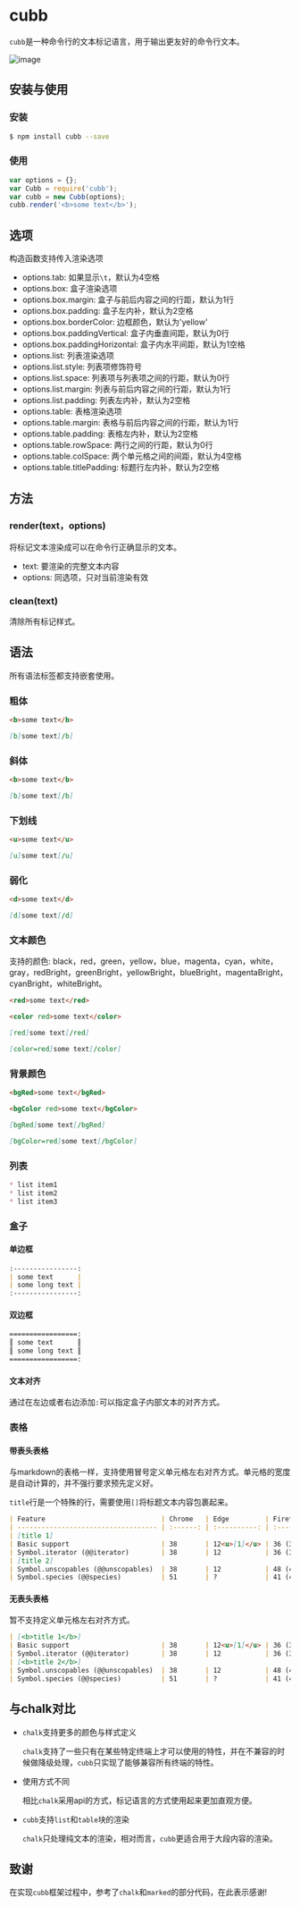 # cubb

`cubb`是一种命令行的文本标记语言，用于输出更友好的命令行文本。

![image](https://user-images.githubusercontent.com/7875897/121989793-4ab17400-cdcf-11eb-92c2-ea20b79d6cca.png)

## 安装与使用

### 安装

```bash
$ npm install cubb --save
```

### 使用

```javascript
var options = {};
var Cubb = require('cubb');
var cubb = new Cubb(options);
cubb.render('<b>some text</b>');
```

## 选项

构造函数支持传入渲染选项

* options.tab: 如果显示`\t`，默认为4空格
* options.box: 盒子渲染选项
* options.box.margin: 盒子与前后内容之间的行距，默认为1行
* options.box.padding: 盒子左内补，默认为2空格
* options.box.borderColor: 边框颜色，默认为'yellow'
* options.box.paddingVertical: 盒子内垂直间距，默认为0行
* options.box.paddingHorizontal: 盒子内水平间距，默认为1空格
* options.list: 列表渲染选项
* options.list.style: 列表项修饰符号
* options.list.space: 列表项与列表项之间的行距，默认为0行
* options.list.margin: 列表与前后内容之间的行距，默认为1行
* options.list.padding: 列表左内补，默认为2空格
* options.table: 表格渲染选项
* options.table.margin: 表格与前后内容之间的行距，默认为1行
* options.table.padding: 表格左内补，默认为2空格
* options.table.rowSpace: 两行之间的行距，默认为0行
* options.table.colSpace: 两个单元格之间的间距，默认为4空格
* options.table.titlePadding: 标题行左内补，默认为2空格

## 方法

### render(text，options)

将标记文本渲染成可以在命令行正确显示的文本。

* text: 要渲染的完整文本内容
* options: 同选项，只对当前渲染有效

### clean(text)

清除所有标记样式。

## 语法

所有语法标签都支持嵌套使用。

### 粗体

```html
<b>some text</b>
```

```markdown
[b]some text[/b]
```

### 斜体

```html
<b>some text</b>
```

```markdown
[b]some text[/b]
```

### 下划线

```html
<u>some text</u>
```

```markdown
[u]some text[/u]
```

### 弱化

```html
<d>some text</d>
```

```markdown
[d]some text[/d]
```

### 文本颜色

支持的颜色: black，red，green，yellow，blue，magenta，cyan，white，gray，redBright，greenBright，yellowBright，blueBright，magentaBright，cyanBright，whiteBright。

```html
<red>some text</red>
```

```html
<color red>some text</color>
```

```markdown
[red]some text[/red]
```

```markdown
[color=red]some text[/color]
```

### 背景颜色

```html
<bgRed>some text</bgRed>
```

```html
<bgColor red>some text</bgColor>
```

```markdown
[bgRed]some text[/bgRed]
```

```markdown
[bgColor=red]some text[/bgColor]
```

### 列表

```markdown
* list item1
* list item2
* list item3
```

### 盒子

#### 单边框

```markdown
:----------------:
| some text      |
| some long text |
:----------------:
```

#### 双边框

```markdown
=================:
║ some text      ║
║ some long text ║
=================:
```

#### 文本对齐

通过在左边或者右边添加`:`可以指定盒子内部文本的对齐方式。

### 表格

#### 带表头表格

与markdown的表格一样，支持使用冒号定义单元格左右对齐方式。单元格的宽度是自动计算的，并不强行要求预先定义好。

`title`行是一个特殊的行，需要使用`[]`将标题文本内容包裹起来。

```markdown
| Feature                             | Chrome   | Edge         | Firefox (Gecko)  | Internet Explorer            | Opera  | Safari |
| ----------------------------------- | :------: | :----------: | :--------------: | :--------------------------: | :----: | :----: |
| [title 1]                                                                                                                         |
| Basic support                       | 38       | 12<u>[1]</u> | 36 (36)          | <red><b>No support</b></red> | 25     | 9      |
| Symbol.iterator (@@iterator)        | 38       | 12           | 36 (36)          | <red><b>No support</b></red> | 25     | 9      |
| [title 2]                                                                                                                         |
| Symbol.unscopables (@@unscopables)  | 38       | 12           | 48 (48)          | <red><b>No support</b></red> | 25     | 9      |
| Symbol.species (@@species)          | 51       | ?            | 41 (41)          | <red><b>No support</b></red> | ?      | ?      |
```

#### 无表头表格

暂不支持定义单元格左右对齐方式。

```markdown
| [<b>title 1</b>]                                                                                                                         |
| Basic support                       | 38       | 12<u>[1]</u> | 36 (36)          | <red><b>No support</b></red> | 25     | 9      |
| Symbol.iterator (@@iterator)        | 38       | 12           | 36 (36)          | <red><b>No support</b></red> | 25     | 9      |
| [<b>title 2</b>]                                                                                                                         |
| Symbol.unscopables (@@unscopables)  | 38       | 12           | 48 (48)          | <red><b>No support</b></red> | 25     | 9      |
| Symbol.species (@@species)          | 51       | ?            | 41 (41)          | <red><b>No support</b></red> | ?      | ?      |
```

## 与chalk对比

* `chalk`支持更多的颜色与样式定义

    `chalk`支持了一些只有在某些特定终端上才可以使用的特性，并在不兼容的时候做降级处理，`cubb`只实现了能够兼容所有终端的特性。

* 使用方式不同

    相比`chalk`采用api的方式，标记语言的方式使用起来更加直观方便。

* `cubb`支持`list`和`table`块的渲染

    `chalk`只处理纯文本的渲染，相对而言，`cubb`更适合用于大段内容的渲染。    
    
## 致谢

在实现`cubb`框架过程中，参考了`chalk`和`marked`的部分代码，在此表示感谢!
